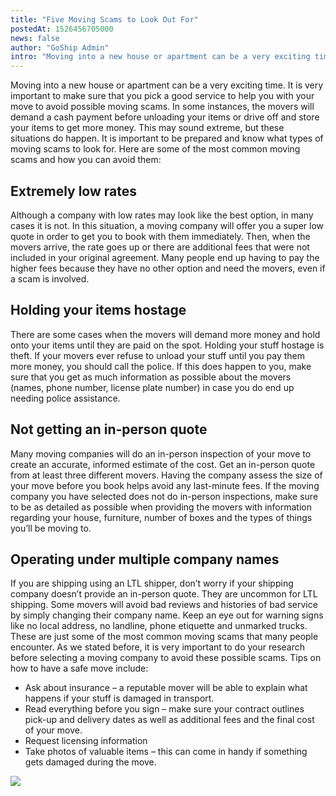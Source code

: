```yaml
---
title: "Five Moving Scams to Look Out For"
postedAt: 1526456705000
news: false
author: "GoShip Admin"
intro: "Moving into a new house or apartment can be a very exciting time. It is very important to make sure that you pick a good service to help you with your move to avoid possible moving scams. In some instances, the movers will demand a cash payment before unloading your items or drive off and store your items to get more money. This may sound extreme, but these situations do happen. It is important to be prepared and know what types of moving scams to look for. Here are some of the most common moving scams and "
---
```

Moving into a new house or apartment can be a very exciting time. It is very important to make sure that you pick a good service to help you with your move to avoid possible moving scams. In some instances, the movers will demand a cash payment before unloading your items or drive off and store your items to get more money. This may sound extreme, but these situations do happen. It is important to be prepared and know what types of moving scams to look for. Here are some of the most common moving scams and how you can avoid them:

Extremely low rates
-------------------

Although a company with low rates may look like the best option, in many cases it is not. In this situation, a moving company will offer you a super low quote in order to get you to book with them immediately. Then, when the movers arrive, the rate goes up or there are additional fees that were not included in your original agreement. Many people end up having to pay the higher fees because they have no other option and need the movers, even if a scam is involved.

Holding your items hostage
--------------------------

There are some cases when the movers will demand more money and hold onto your items until they are paid on the spot. Holding your stuff hostage is theft. If your movers ever refuse to unload your stuff until you pay them more money, you should call the police. If this does happen to you, make sure that you get as much information as possible about the movers (names, phone number, license plate number) in case you do end up needing police assistance.

Not getting an in-person quote
------------------------------

Many moving companies will do an in-person inspection of your move to create an accurate, informed estimate of the cost. Get an in-person quote from at least three different movers. Having the company assess the size of your move before you book helps avoid any last-minute fees. If the moving company you have selected does not do in-person inspections, make sure to be as detailed as possible when providing the movers with information regarding your house, furniture, number of boxes and the types of things you’ll be moving to.

Operating under multiple company names
--------------------------------------

If you are shipping using an LTL shipper, don’t worry if your shipping company doesn’t provide an in-person quote. They are uncommon for LTL shipping. Some movers will avoid bad reviews and histories of bad service by simply changing their company name. Keep an eye out for warning signs like no local address, no landline, phone etiquette and unmarked trucks. These are just some of the most common moving scams that many people encounter. As we stated before, it is very important to do your research before selecting a moving company to avoid these possible scams. Tips on how to have a safe move include:

*   Ask about insurance – a reputable mover will be able to explain what happens if your stuff is damaged in transport.
*   Read everything before you sign – make sure your contract outlines pick-up and delivery dates as well as additional fees and the final cost of your move.
*   Request licensing information
*   Take photos of valuable items – this can come in handy if something gets damaged during the move.

[![](https://www.goship.com/wp-content/uploads/2021/02/1ace89b4-fe28-40ff-a2a7-4cddc60fc9ec.png)](https://www.goship.com/)
